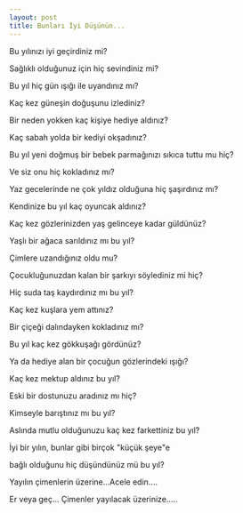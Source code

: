 ```yaml
---
layout: post
title: Bunları İyi Düşünün...
---
```


Bu yılınızı iyi geçirdiniz mi?

Sağlıklı olduğunuz için hiç sevindiniz mi?

Bu yıl hiç gün ışığı ile uyandınız mı?

Kaç kez güneşin doğuşunu izlediniz?

Bir neden yokken kaç kişiye hediye aldınız?

Kaç sabah yolda bir kediyi okşadınız?

Bu yıl yeni doğmuş bir bebek parmağınızı sıkıca tuttu mu hiç?

Ve siz onu hiç kokladınız mı?

Yaz gecelerinde ne çok yıldız olduğuna hiç şaşırdınız mı?

Kendinize bu yıl kaç oyuncak aldınız?

Kaç kez gözlerinizden yaş gelinceye kadar güldünüz?

Yaşlı bir ağaca sarıldınız mı bu yıl?

Çimlere uzandığınız oldu mu?

Çocukluğunuzdan kalan bir şarkıyı söylediniz mi hiç?

Hiç suda taş kaydırdınız mı bu yıl?

Kaç kez kuşlara yem attınız?

Bir çiçeği dalındayken kokladınız mı?

Bu yıl kaç kez gökkuşağı gördünüz?

Ya da hediye alan bir çocuğun gözlerindeki ışığı?

Kaç kez mektup aldınız bu yıl?

Eski bir dostunuzu aradınız mı hiç?

Kimseyle barıştınız mı bu yıl?

Aslında mutlu olduğunuzu kaç kez farkettiniz bu yıl?

İyi bir yılın, bunlar gibi birçok "küçük şeye"e

bağlı olduğunu hiç düşündünüz mü bu yıl?

Yayılın çimenlerin üzerine...Acele edin....

Er veya geç... Çimenler yayılacak üzerinize.....

